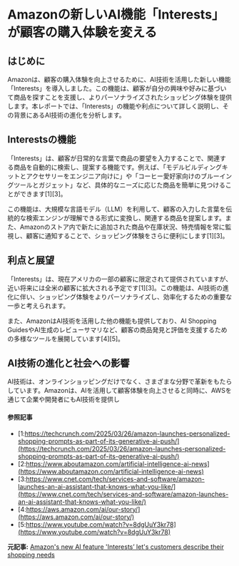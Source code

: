 # Amazonの新しいAI機能「Interests」が顧客の購入体験を変える

## はじめに

Amazonは、顧客の購入体験を向上させるために、AI技術を活用した新しい機能「Interests」を導入しました。この機能は、顧客が自分の興味や好みに基づいて商品を探すことを支援し、よりパーソナライズされたショッピング体験を提供します。本レポートでは、「Interests」の機能や利点について詳しく説明し、その背景にあるAI技術の進化を分析します。

## Interestsの機能

「Interests」は、顧客が日常的な言葉で商品の要望を入力することで、関連する商品を自動的に検索し、提案する機能です。例えば、「モデルビルディングキットとアクセサリーをエンジニア向けに」や「コーヒー愛好家向けのブルーイングツールとガジェット」など、具体的なニーズに応じた商品を簡単に見つけることができます[1][3]。

この機能は、大規模な言語モデル（LLM）を利用して、顧客の入力した言葉を伝統的な検索エンジンが理解できる形式に変換し、関連する商品を提案します。また、Amazonのストア内で新たに追加された商品や在庫状況、特売情報を常に監視し、顧客に通知することで、ショッピング体験をさらに便利にします[1][3]。

## 利点と展望

「Interests」は、現在アメリカの一部の顧客に限定されて提供されていますが、近い将来には全米の顧客に拡大される予定です[1][3]。この機能は、AI技術の進化に伴い、ショッピング体験をよりパーソナライズし、効率化するための重要な一歩と考えられます。

また、AmazonはAI技術を活用した他の機能も提供しており、AI Shopping GuidesやAI生成のレビューサマリなど、顧客の商品発見と評価を支援するための多様なツールを展開しています[4][5]。

## AI技術の進化と社会への影響

AI技術は、オンラインショッピングだけでなく、さまざまな分野で革新をもたらしています。Amazonは、AIを活用して顧客体験を向上させると同時に、AWSを通じて企業や開発者にもAI技術を提供し

#### 参照記事
- [1:https://techcrunch.com/2025/03/26/amazon-launches-personalized-shopping-prompts-as-part-of-its-generative-ai-push/](https://techcrunch.com/2025/03/26/amazon-launches-personalized-shopping-prompts-as-part-of-its-generative-ai-push/)
- [2:https://www.aboutamazon.com/artificial-intelligence-ai-news](https://www.aboutamazon.com/artificial-intelligence-ai-news)
- [3:https://www.cnet.com/tech/services-and-software/amazon-launches-an-ai-assistant-that-knows-what-you-like/](https://www.cnet.com/tech/services-and-software/amazon-launches-an-ai-assistant-that-knows-what-you-like/)
- [4:https://aws.amazon.com/ai/our-story/](https://aws.amazon.com/ai/our-story/)
- [5:https://www.youtube.com/watch?v=8dgUuY3kr78](https://www.youtube.com/watch?v=8dgUuY3kr78)


**元記事:** [Amazon's new AI feature 'Interests’ let's customers describe their shopping needs](https://www.aboutamazon.com/news/retail/artificial-intelligence-amazon-features-interest)